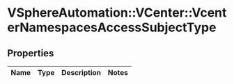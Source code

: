 # VSphereAutomation::VCenter::VcenterNamespacesAccessSubjectType

## Properties
Name | Type | Description | Notes
------------ | ------------- | ------------- | -------------


